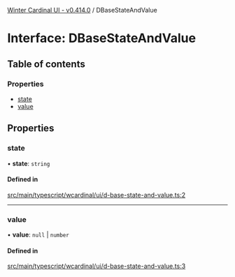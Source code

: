 [Winter Cardinal UI - v0.414.0](../index.md) / DBaseStateAndValue

# Interface: DBaseStateAndValue

## Table of contents

### Properties

- [state](DBaseStateAndValue.md#state)
- [value](DBaseStateAndValue.md#value)

## Properties

### state

• **state**: `string`

#### Defined in

[src/main/typescript/wcardinal/ui/d-base-state-and-value.ts:2](https://github.com/winter-cardinal/winter-cardinal-ui/blob/v0.414.0/src/main/typescript/wcardinal/ui/d-base-state-and-value.ts#L2)

___

### value

• **value**: ``null`` \| `number`

#### Defined in

[src/main/typescript/wcardinal/ui/d-base-state-and-value.ts:3](https://github.com/winter-cardinal/winter-cardinal-ui/blob/v0.414.0/src/main/typescript/wcardinal/ui/d-base-state-and-value.ts#L3)
